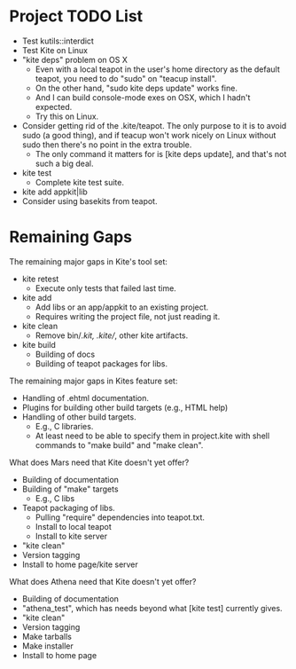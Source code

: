 # Project TODO List

* Test kutils::interdict
* Test Kite on Linux
* "kite deps" problem on OS X
  * Even with a local teapot in the user's home directory as the default
    teapot, you need to do "sudo" on "teacup install".
  * On the other hand, "sudo kite deps update" works fine.
  * And I can build console-mode exes on OSX, which I hadn't expected.
  * Try this on Linux.
* Consider getting rid of the .kite/teapot.  The only purpose to it is to
  avoid sudo (a good thing), and if teacup won't work nicely on Linux
  without sudo then there's no point in the extra trouble.
  * The only command it matters for is [kite deps update], and that's not
    such a big deal.
* kite test
  * Complete kite test suite.
* kite add appkit|lib
* Consider using basekits from teapot.

# Remaining Gaps #

The remaining major gaps in Kite's tool set:

* kite retest
  * Execute only tests that failed last time.
* kite add
  * Add libs or an app/appkit to an existing project.
  * Requires writing the project file, not just reading it.
* kite clean
  * Remove bin/*.kit, .kite/*, other kite artifacts.
* kite build
  * Building of docs
  * Building of teapot packages for libs.

The remaining major gaps in Kites feature set:

* Handling of .ehtml documentation.
* Plugins for building other build targets (e.g., HTML help)
* Handling of other build targets.
  * E.g., C libraries.
  * At least need to be able to specify them in project.kite 
    with shell commands to "make build" and "make clean".

What does Mars need that Kite doesn't yet offer?

* Building of documentation
* Building of "make" targets
  * E.g., C libs
* Teapot packaging of libs.
  * Pulling "require" dependencies into teapot.txt.
  * Install to local teapot
  * Install to kite server
* "kite clean"
* Version tagging
* Install to home page/kite server


What does Athena need that Kite doesn't yet offer?

* Building of documentation
* "athena_test", which has needs beyond what [kite test] currently gives.
* "kite clean"
* Version tagging
* Make tarballs
* Make installer
* Install to home page

